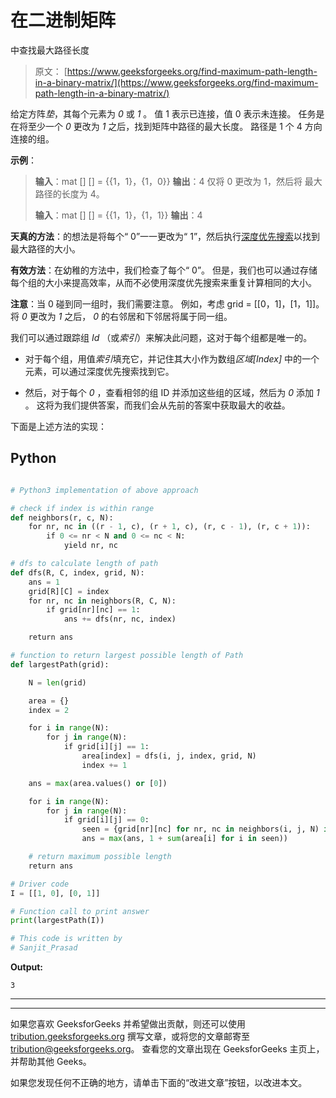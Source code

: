 # 在二进制矩阵

中查找最大路径长度

> 原文： [https://www.geeksforgeeks.org/find-maximum-path-length-in-a-binary-matrix/](https://www.geeksforgeeks.org/find-maximum-path-length-in-a-binary-matrix/)

给定方阵*垫*，其每个元素为 *0* 或 *1* 。 值 1 表示已连接，值 0 表示未连接。 任务是在将至少一个 *0* 更改为 *1* 之后，找到矩阵中路径的最大长度。 路径是 1 个 4 方向连接的组。

**示例**：

> **输入**：mat [] [] = {{1，1}，{1，0}}
> **输出**：4
> 仅将 0 更改为 1，然后将 最大路径的长度为 4。
> 
> **输入**：mat [] [] = {{1，1}，{1，1}}
> **输出**：4

**天真的方法**：的想法是将每个“ 0”一一更改为“ 1”，然后执行[深度优先搜索](https://www.geeksforgeeks.org/depth-first-search-or-dfs-for-a-graph/)以找到最大路径的大小。

**有效方法**：在幼稚的方法中，我们检查了每个“ 0”。 但是，我们也可以通过存储每个组的大小来提高效率，从而不必使用深度优先搜索来重复计算相同的大小。

**注意**：当 0 碰到同一组时，我们需要注意。 例如，考虑 grid = [[0，1]，[1，1]]。 将 *0* 更改为 *1* 之后， *0* 的右邻居和下邻居将属于同一组。

我们可以通过跟踪组 *Id* （或*索引*）来解决此问题，这对于每个组都是唯一的。

*   对于每个组，用值*索引*填充它，并记住其大小作为数组*区域[Index]* 中的一个元素，可以通过深度优先搜索找到它。

*   然后，对于每个 *0* ，查看相邻的组 ID 并添加这些组的区域，然后为 *0* 添加 *1* 。 这将为我们提供答案，而我们会从先前的答案中获取最大的收益。

下面是上述方法的实现：

## Python

```py

# Python3 implementation of above approach 

# check if index is within range 
def neighbors(r, c, N): 
    for nr, nc in ((r - 1, c), (r + 1, c), (r, c - 1), (r, c + 1)): 
        if 0 <= nr < N and 0 <= nc < N: 
            yield nr, nc 

# dfs to calculate length of path 
def dfs(R, C, index, grid, N): 
    ans = 1
    grid[R][C] = index 
    for nr, nc in neighbors(R, C, N): 
        if grid[nr][nc] == 1: 
            ans += dfs(nr, nc, index) 

    return ans 

# function to return largest possible length of Path 
def largestPath(grid): 

    N = len(grid) 

    area = {} 
    index = 2

    for i in range(N): 
        for j in range(N): 
            if grid[i][j] == 1: 
                area[index] = dfs(i, j, index, grid, N) 
                index += 1

    ans = max(area.values() or [0]) 

    for i in range(N): 
        for j in range(N): 
            if grid[i][j] == 0: 
                seen = {grid[nr][nc] for nr, nc in neighbors(i, j, N) if grid[nr][nc] > 1} 
                ans = max(ans, 1 + sum(area[i] for i in seen)) 

    # return maximum possible length 
    return ans 

# Driver code 
I = [[1, 0], [0, 1]] 

# Function call to print answer 
print(largestPath(I)) 

# This code is written by 
# Sanjit_Prasad 

```

**Output:**

```
3

```



* * *

* * *

如果您喜欢 GeeksforGeeks 并希望做出贡献，则还可以使用 [tribution.geeksforgeeks.org](https://contribute.geeksforgeeks.org/) 撰写文章，或将您的文章邮寄至 tribution@geeksforgeeks.org。 查看您的文章出现在 GeeksforGeeks 主页上，并帮助其他 Geeks。

如果您发现任何不正确的地方，请单击下面的“改进文章”按钮，以改进本文。